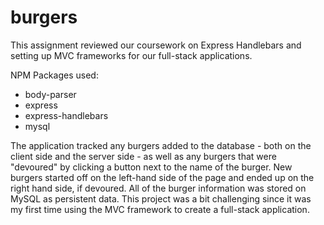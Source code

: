 # burgers

This assignment reviewed our coursework on Express Handlebars and setting up MVC frameworks for our full-stack applications. 

NPM Packages used: 
- body-parser
- express
- express-handlebars
- mysql

The application tracked any burgers added to the database - both on the client side and the server side - as well as any burgers that were "devoured" by clicking a button next to the name of the burger. New burgers started off on the left-hand side of the page and ended up on the right hand side, if devoured. All of the burger information was stored on MySQL as persistent data. This project was a bit challenging since it was my first time using the MVC framework to create a full-stack application.
